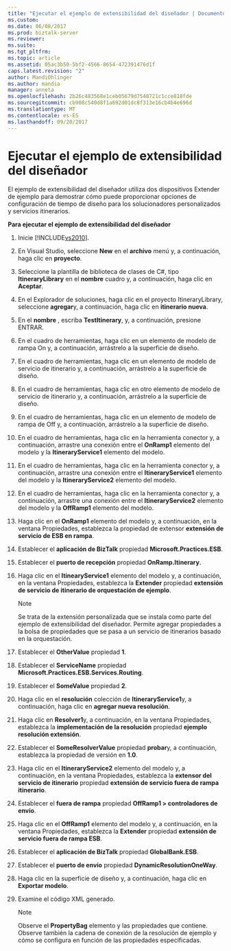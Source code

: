 ```yaml
---
title: "Ejecutar el ejemplo de extensibilidad del diseñador | Documentos de Microsoft"
ms.custom: 
ms.date: 06/08/2017
ms.prod: biztalk-server
ms.reviewer: 
ms.suite: 
ms.tgt_pltfrm: 
ms.topic: article
ms.assetid: 05ac3b50-5bf2-4566-8654-472391476d1f
caps.latest.revision: "2"
author: MandiOhlinger
ms.author: mandia
manager: anneta
ms.openlocfilehash: 2b26c483568e1ceb05679d7548721c1cce818fde
ms.sourcegitcommit: cb908c540d8f1a692d01dc8f313e16cb4b4e696d
ms.translationtype: MT
ms.contentlocale: es-ES
ms.lasthandoff: 09/20/2017
---
```

# <a name="running-the-designer-extensibility-sample"></a>Ejecutar el ejemplo de extensibilidad del diseñador
El ejemplo de extensibilidad del diseñador utiliza dos dispositivos Extender de ejemplo para demostrar cómo puede proporcionar opciones de configuración de tiempo de diseño para los solucionadores personalizados y servicios itinerarios.  
  
 **Para ejecutar el ejemplo de extensibilidad del diseñador**  
  
1.  Inicie [!INCLUDE[vs2010](../includes/vs2010-md.md)].  
  
2.  En Visual Studio, seleccione **New** en el **archivo** menú y, a continuación, haga clic en **proyecto**.  
  
3.  Seleccione la plantilla de biblioteca de clases de C#, tipo **ItineraryLibrary** en el **nombre** cuadro y, a continuación, haga clic en **Aceptar**.  
  
4.  En el Explorador de soluciones, haga clic en el proyecto ItineraryLibrary, seleccione **agregar**y, a continuación, haga clic en **itinerario nueva**.  
  
5.  En el **nombre** , escriba **TestItinerary**, y, a continuación, presione ENTRAR.  
  
6.  En el cuadro de herramientas, haga clic en un elemento de modelo de rampa On y, a continuación, arrástrelo a la superficie de diseño.  
  
7.  En el cuadro de herramientas, haga clic en un elemento de modelo de servicio de itinerario y, a continuación, arrástrelo a la superficie de diseño.  
  
8.  En el cuadro de herramientas, haga clic en otro elemento de modelo de servicio de itinerario y, a continuación, arrástrelo a la superficie de diseño.  
  
9. En el cuadro de herramientas, haga clic en un elemento de modelo de rampa de Off y, a continuación, arrástrelo a la superficie de diseño.  
  
10. En el cuadro de herramientas, haga clic en la herramienta conector y, a continuación, arrastre una conexión entre el **OnRamp1** elemento del modelo y la **ItineraryService1** elemento del modelo.  
  
11. En el cuadro de herramientas, haga clic en la herramienta conector y, a continuación, arrastre una conexión entre el **ItineraryService1** elemento del modelo y la **ItineraryService2** elemento del modelo.  
  
12. En el cuadro de herramientas, haga clic en la herramienta conector y, a continuación, arrastre una conexión entre el **ItineraryService2** elemento del modelo y la **OffRamp1** elemento del modelo.  
  
13. Haga clic en el **OnRamp1** elemento del modelo y, a continuación, en la ventana Propiedades, establezca la propiedad de extensor **extensión de servicio de ESB en rampa**.  
  
14. Establecer el **aplicación de BizTalk** propiedad **Microsoft.Practices.ESB**.  
  
15. Establecer el **puerto de recepción** propiedad **OnRamp.Itinerary**.  
  
16. Haga clic en el **ItinearyService1** elemento del modelo y, a continuación, en la ventana Propiedades, establezca la **Extender** propiedad **extensión de servicio de itinerario de orquestación de ejemplo**.  
  
    > [!NOTE]
    >  Se trata de la extensión personalizada que se instala como parte del ejemplo de extensibilidad del diseñador. Permite agregar propiedades a la bolsa de propiedades que se pasa a un servicio de itinerarios basado en la orquestación.  
  
17. Establecer el **OtherValue** propiedad **1**.  
  
18. Establecer el **ServiceName** propiedad **Microsoft.Practices.ESB.Services.Routing**.  
  
19. Establecer el **SomeValue** propiedad **2**.  
  
20. Haga clic en el **resolución** colección de **ItineraryService1**y, a continuación, haga clic en **agregar nueva resolución**.  
  
21. Haga clic en **Resolver1**y, a continuación, en la ventana Propiedades, establezca la **implementación de la resolución** propiedad **ejemplo resolución extensión**.  
  
22. Establecer el **SomeResolverValue** propiedad **probar**y, a continuación, establezca la propiedad de versión en **1.0**.  
  
23. Haga clic en el **ItineraryService2** elemento del modelo y, a continuación, en la ventana Propiedades, establezca la **extensor del servicio de itinerario** propiedad **extensión de servicio fuera de rampa itinerario**.  
  
24. Establecer el **fuera de rampa** propiedad **OffRamp1 > controladores de envío**.  
  
25. Haga clic en el **OffRamp1** elemento del modelo y, a continuación, en la ventana Propiedades, establezca la **Extender** propiedad **extensión de servicio fuera de rampa ESB**.  
  
26. Establecer el **aplicación de BizTalk** propiedad **GlobalBank.ESB**.  
  
27. Establecer el **puerto de envío** propiedad **DynamicResolutionOneWay**.  
  
28. Haga clic en la superficie de diseño y, a continuación, haga clic en **Exportar modelo**.  
  
29. Examine el código XML generado.  
  
    > [!NOTE]
    >  Observe el **PropertyBag** elemento y las propiedades que contiene. Observe también la cadena de conexión de la resolución de ejemplo y cómo se configura en función de las propiedades especificadas.
